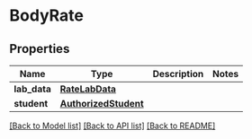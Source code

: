 # BodyRate

## Properties
Name | Type | Description | Notes
------------ | ------------- | ------------- | -------------
**lab_data** | [**RateLabData**](RateLabData.md) |  | 
**student** | [**AuthorizedStudent**](AuthorizedStudent.md) |  | 

[[Back to Model list]](../README.md#documentation-for-models) [[Back to API list]](../README.md#documentation-for-api-endpoints) [[Back to README]](../README.md)


